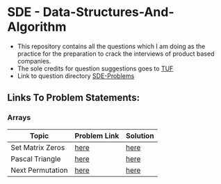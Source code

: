 # SDE - Data-Structures-And-Algorithm

- This repository contains all the questions which I am doing as the practice for the preparation to crack the interviews of product based companies.
- The sole credits for question suggestions goes to <a href="https://youtu.be/WNtzUR_MwUQ">TUF</a>
- Link to question directory <a href="https://takeuforward.org/interviews/strivers-sde-sheet-top-coding-interview-problems/">SDE-Problems</a>

## Links To Problem Statements:

### Arrays

| Topic            | Problem Link                                                        | Solution                                                            |
| ---------------- | ------------------------------------------------------------------- | ------------------------------------------------------------------- |
| Set Matrix Zeros | <a href="https://leetcode.com/problems/set-matrix-zeroes/">here</a> | <a href="https://github.com/sonishreyas/DSA-JS/blob/main/Array/set-matrix-zeroes.js">here</a> |
| Pascal Triangle  | <a href="https://leetcode.com/problems/pascals-triangle/">here</a>  | <a href="https://github.com/sonishreyas/DSA-JS/blob/main/Array/pascal-triangle.js">here</a> |
| Next Permutation  | <a href="https://leetcode.com/problems/next-permutation/">here</a>  | <a href="https://github.com/sonishreyas/DSA-JS/blob/main/Array/next-permutation.js">here</a> |
